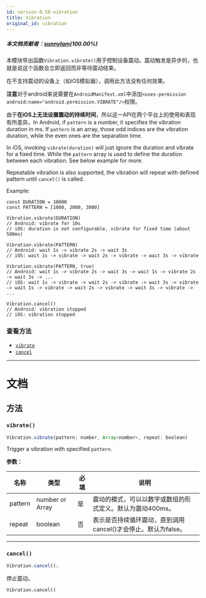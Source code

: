 ```yaml
---
id: version-0.58-vibration
title: Vibration
original_id: vibration
---
```


##### 本文档贡献者：[sunnylqm](https://github.com/search?q=sunnylqm%40qq.com+in%3Aemail&type=Users)(100.00%)

本模块导出函数`Vibration.vibrate()`用于控制设备震动。震动触发是异步的，也就是说这个函数会立即返回而非等待震动结束。

在不支持震动的设备上（如iOS模拟器），调用此方法没有任何效果。

**注意**对于android来说需要在`AndroidManifest.xml`中添加`<uses-permission android:name="android.permission.VIBRATE"/>`权限。

由于**在iOS上无法设置震动的持续时间**，所以这一API在两个平台上的使用和表现有所差异。In Android, if `pattern` is a number, it specifies the vibration duration in ms. If `pattern` is an array, those odd indices are the vibration duration, while the even ones are the separation time.

In iOS, invoking `vibrate(duration)` will just ignore the duration and vibrate for a fixed time. While the `pattern` array is used to define the duration between each vibration. See below example for more.

Repeatable vibration is also supported, the vibration will repeat with defined pattern until `cancel()` is called.

Example:

```
const DURATION = 10000
const PATTERN = [1000, 2000, 3000]

Vibration.vibrate(DURATION)
// Android: vibrate for 10s
// iOS: duration is not configurable, vibrate for fixed time (about 500ms)

Vibration.vibrate(PATTERN)
// Android: wait 1s -> vibrate 2s -> wait 3s
// iOS: wait 1s -> vibrate -> wait 2s -> vibrate -> wait 3s -> vibrate

Vibration.vibrate(PATTERN, true)
// Android: wait 1s -> vibrate 2s -> wait 3s -> wait 1s -> vibrate 2s -> wait 3s -> ...
// iOS: wait 1s -> vibrate -> wait 2s -> vibrate -> wait 3s -> vibrate -> wait 1s -> vibrate -> wait 2s -> vibrate -> wait 3s -> vibrate -> ...

Vibration.cancel()
// Android: vibration stopped
// iOS: vibration stopped
```

### 查看方法

* [`vibrate`](vibration.md#vibrate)
* [`cancel`](vibration.md#cancel)

---

# 文档

## 方法

### `vibrate()`

```javascript
Vibration.vibrate(pattern: number, Array<number>, repeat: boolean)
```

Trigger a vibration with specified `pattern`.

**参数：**

| 名称    | 类型                    | 必填 | 说明                                                          |
| ------- | ----------------------- | ---- | ------------------------------------------------------------- |
| pattern | number or Array<number> | 是   | 震动的模式，可以以数字或数组的形式定义。默认为震动400ms。     |
| repeat  | boolean                 | 否   | 表示是否持续循环震动，直到调用cancel()才会停止。默认为false。 |

---

### `cancel()`

```javascript
Vibration.cancel();
```

停止震动。

```
Vibration.cancel()
```
